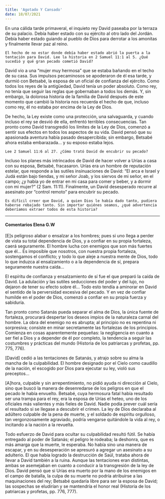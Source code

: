 ```yaml
---
title: 'Agotado Y Cansado'
date: 18/07/2021
---
```


En una cálida tarde primaveral, el inquieto rey David paseaba por la terraza de su palacio. Debía haber estado con su ejército al otro lado del Jordán. Debía haber estado guiando al pueblo de Dios para derrotar a los amonitas y finalmente llevar paz al reino.

`El hecho de no estar donde debía haber estado abrió la puerta a la tentación para David. Lee la historia en 2 Samuel 11:1 al 5. ¿Qué sucedió y qué gran pecado cometió David?`

David vio a una “mujer muy hermosa” que se estaba bañando en el techo de su casa. Sus impulsos pecaminosos se apoderaron de él esa tarde, y durmió con Betsabé, la esposa de un oficial de confianza del ejército. Como todos los reyes de la antigüedad, David tenía un poder absoluto. Como rey, no tenía que seguir las reglas que gobernaban a todos los demás. Y, sin embargo, la dolorosa historia de la familia de David después de este momento que cambió la historia nos recuerda el hecho de que, incluso como rey, él no estaba por encima de la Ley de Dios.

De hecho, la Ley existe como una protección, una salvaguarda, y cuando incluso el rey se desvió de ella, enfrentó terribles consecuencias. Tan pronto como David transgredió los límites de la Ley de Dios, comenzó a sentir sus efectos en todos los aspectos de su vida. David pensó que su apasionada aventura había pasado desapercibida; sin embargo, Betsabé ahora estaba embarazada... y su esposo estaba lejos.

`Lee 2 Samuel 11:6 al 27. ¿Cómo trató David de encubrir su pecado?`

Incluso los planes más intrincados de David de hacer volver a Urías a casa con su esposa, Betsabé, fracasaron. Urías era un hombre de reputación estelar, que responde a las sutiles insinuaciones de David: “El arca e Israel y Judá están bajo tiendas, y mi señor Joab, y los siervos de mi señor, en el campo; ¿y había yo de entrar en mi casa para comer y beber, y a dormir con mi mujer?” (2 Sam. 11:11). Finalmente, un David desesperado recurre al asesinato por “control remoto” para encubrir su pecado.

`Es difícil creer que David, a quien Dios le había dado tanto, pudiera haberse rebajado tanto. Sin importar quiénes seamos, ¿qué advertencia deberíamos extraer todos de esta historia?`

---

#### Comentarios Elena G.W

[E]s peligroso alabar o ensalzar a los hombres; pues si uno llega a perder de vista su total dependencia de Dios, y a confiar en su propia fortaleza, caerá seguramente. El hombre lucha con enemigos que son más fuertes que él… Es imposible que nosotros, con nuestra propia fortaleza, sostengamos el conflicto; y todo lo que aleje a nuestra mente de Dios, todo lo que induzca al ensalzamiento o a la dependencia de sí, prepara seguramente nuestra caída…

El espíritu de confianza y ensalzamiento de sí fue el que preparó la caída de David. La adulación y las sutiles seducciones del poder y del lujo, no dejaron de tener su efecto sobre él… Todo esto tendía a aminorar en David el sentido de la perversidad excesiva del pecado. Y en vez de confiar humilde en el poder de Dios, comenzó a confiar en su propia fuerza y sabiduría.

Tan pronto como Satanás pueda separar el alma de Dios, la única fuente de fortaleza, procurará despertar los deseos impíos de la naturaleza carnal del hombre. La obra del enemigo no es abrupta; al principio no es repentina ni sorpresiva; consiste en minar secretamente las fortalezas de los principios. Comienza en cosas aparentemente pequeñas: la negligencia en cuanto a ser fiel a Dios y a depender de él por completo, la tendencia a seguir las costumbres y prácticas del mundo (Historia de los patriarcas y profetas, pp. 775, 776).

[David] cedió a las tentaciones de Satanás, y atrajo sobre su alma la mancha de la culpabilidad. El hombre designado por el Cielo como caudillo de la nación, el escogido por Dios para ejecutar su ley, violó sus preceptos…

[A]hora, culpable y sin arrepentimiento, no pidió ayuda ni dirección al Cielo, sino que buscó la manera de desenredarse de los peligros en que el pecado le había envuelto. Betsabé, cuya hermosura fatal había resultado ser una trampa para el rey, era la esposa de Urías el heteo, uno de los oficiales más valientes y más fieles de David. Nadie podía prever cuál sería el resultado si se llegase a descubrir el crimen. La ley de Dios declaraba al adúltero culpable de la pena de muerte, y el soldado de espíritu orgulloso, tan vergonzosamente agraviado, podría vengarse quitándole la vida al rey, o incitando a la nación a la revuelta.

Todo esfuerzo de David para ocultar su culpabilidad resultó fútil. Se había entregado al poder de Satanás; el peligro le rodeaba; la deshonra, que es más amarga que la muerte, le esperaba. No había sino una manera de escapar, y en su desesperación se apresuró a agregar un asesinato a su adulterio. El que había logrado la destrucción de Saúl, trataba ahora de llevar a David también a la ruina. Aunque las tentaciones eran distintas, ambas se asemejaban en cuanto a conducir a la transgresión de la ley de Dios. David pensó que si Urías era muerto por la mano de los enemigos en el campo de batalla, la culpa de su muerte no podría atribuirse a las maquinaciones del rey; Betsabé quedaría libre para ser la esposa de David; las sospechas se eludirían y se mantendría el honor real (Historia de los patriarcas y profetas, pp. 776, 777).